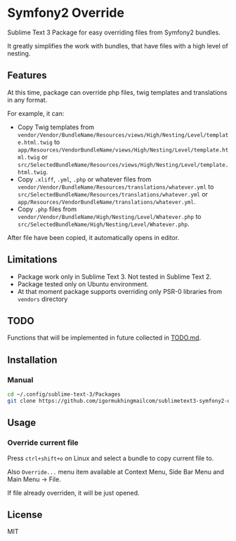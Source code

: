 # Symfony2 Override

Sublime Text 3 Package for easy overriding files from Symfony2 bundles.

It greatly simplifies the work with bundles, that have files with a high level of nesting.

## Features

At this time, package can override php files, twig templates and translations in any format.

For example, it can:
- Copy Twig templates from `vendor/Vendor/BundleName/Resources/views/High/Nesting/Level/template.html.twig` to `app/Resources/VendorBundleName/views/High/Nesting/Level/template.html.twig` or `src/SelectedBundleName/Resources/views/High/Nesting/Level/template.html.twig`.
- Copy `.xliff`, `.yml`, `.php` or whatever files from `vendor/Vendor/BundleName/Resources/translations/whatever.yml` to `src/SelectedBundleName/Resources/translations/whatever.yml` or `app/Resources/VendorBundleName/translations/whatever.yml`.
- Copy `.php` files from `vendor/Vendor/BundleName/High/Nesting/Level/Whatever.php` to `src/SelectedBundleName/High/Nesting/Level/Whatever.php`.

After file have been copied, it automatically opens in editor.

## Limitations

- Package work only in Sublime Text 3. Not tested in Sublime Text 2.
- Package tested only on Ubuntu environment.
- At that moment package supports overriding only PSR-0 libraries from `vendors` directory

## TODO

Functions that will be implemented in future collected in
[TODO.md](https://github.com/igormukhingmailcom/sublimetext3-symfony2-override-package/blob/master/TODO.md).

## Installation

### Manual

```bash
cd ~/.config/sublime-text-3/Packages
git clone https://github.com/igormukhingmailcom/sublimetext3-symfony2-override-package.git "Symfony2 Override"
```

## Usage

### Override current file

Press `ctrl+shift+o` on Linux and select a bundle to copy current file to.

Also `Override...` menu item available at Context Menu, Side Bar Menu and Main Menu -> File.

If file already overriden, it will be just opened.

## License

MIT
